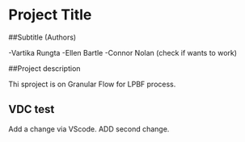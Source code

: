 # Project Title 

##Subtitle (Authors)

-Vartika Rungta
-Ellen Bartle
-Connor Nolan (check if wants to work)

##Project description

Thi sproject is on Granular Flow for LPBF process. 

## VDC test

Add a change via VScode.
ADD second change. 
